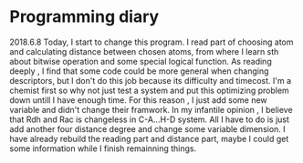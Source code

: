 # Programming diary

2018.6.8
  Today, I start to change this program. I read part of choosing atom and calculating distance between chosen atoms, from where I learn sth
about bitwise operation and some special logical function. As reading deeply , I find that some code could be more general when changing 
descriptors, but I don't do this job because its difficulty and timecost. I'm a chemist first so why not just test a system and put this 
optimizing problem down untill I have enough time. For this reason , I just add some new variable and didn't change their framwork. 
  In my infantile opinion , I believe that Rdh and Rac is changeless in C-A...H-D system. All I have to do is just add another four distance
degree and change some variable dimension. I have already rebuild the reading part and distance part, maybe I could get some information 
while I finish remainning things.
